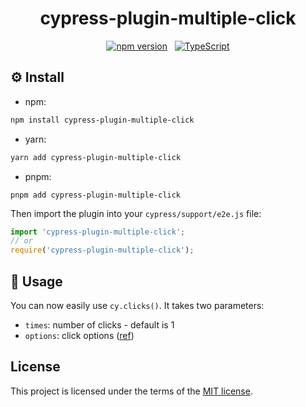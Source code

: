<div align="center">

# cypress-plugin-multiple-click

[![npm version](https://badge.fury.io/js/cypress-plugin-multiple-click.svg)](https://badge.fury.io/js/cypress-plugin-multiple-click) &nbsp; [![TypeScript](https://img.shields.io/badge/%3C%2F%3E-TypeScript-%230074c1.svg)](https://www.typescriptlang.org/)

</div>

## ⚙️ Install

- npm:

```bash
npm install cypress-plugin-multiple-click
```

- yarn:

```bash
yarn add cypress-plugin-multiple-click
```

- pnpm:

```
pnpm add cypress-plugin-multiple-click
```

Then import the plugin into your `cypress/support/e2e.js` file:

```js
import 'cypress-plugin-multiple-click';
// or
require('cypress-plugin-multiple-click');
```

## 🧪 Usage

You can now easily use `cy.clicks()`. It takes two parameters:

- `times`: number of clicks - default is 1
- `options`: click options ([ref](https://docs.cypress.io/api/commands/click))

## License

This project is licensed under the terms of the [MIT license](/LICENSE.md).

